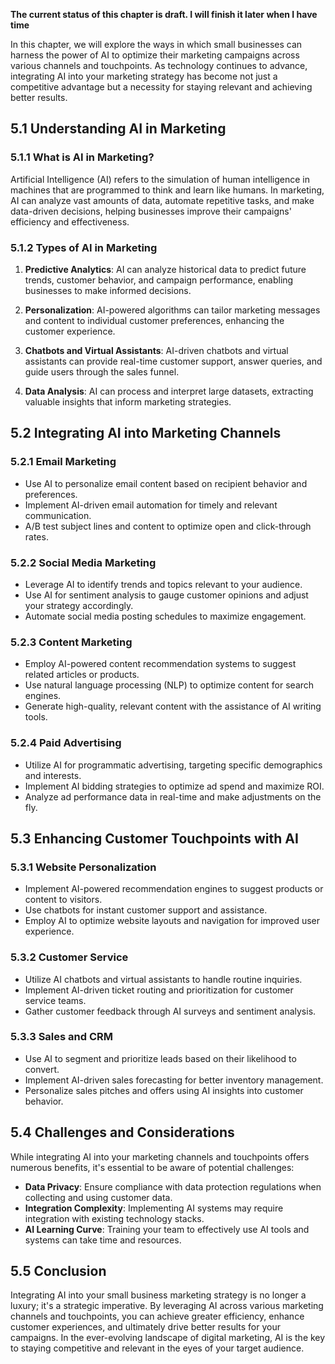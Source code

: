 **The current status of this chapter is draft. I will finish it later when I have time**

In this chapter, we will explore the ways in which small businesses can harness the power of AI to optimize their marketing campaigns across various channels and touchpoints. As technology continues to advance, integrating AI into your marketing strategy has become not just a competitive advantage but a necessity for staying relevant and achieving better results.

5.1 Understanding AI in Marketing
---------------------------------

### 5.1.1 What is AI in Marketing?

Artificial Intelligence (AI) refers to the simulation of human intelligence in machines that are programmed to think and learn like humans. In marketing, AI can analyze vast amounts of data, automate repetitive tasks, and make data-driven decisions, helping businesses improve their campaigns' efficiency and effectiveness.

### 5.1.2 Types of AI in Marketing

1. **Predictive Analytics**: AI can analyze historical data to predict future trends, customer behavior, and campaign performance, enabling businesses to make informed decisions.

2. **Personalization**: AI-powered algorithms can tailor marketing messages and content to individual customer preferences, enhancing the customer experience.

3. **Chatbots and Virtual Assistants**: AI-driven chatbots and virtual assistants can provide real-time customer support, answer queries, and guide users through the sales funnel.

4. **Data Analysis**: AI can process and interpret large datasets, extracting valuable insights that inform marketing strategies.

5.2 Integrating AI into Marketing Channels
------------------------------------------

### 5.2.1 Email Marketing

* Use AI to personalize email content based on recipient behavior and preferences.
* Implement AI-driven email automation for timely and relevant communication.
* A/B test subject lines and content to optimize open and click-through rates.

### 5.2.2 Social Media Marketing

* Leverage AI to identify trends and topics relevant to your audience.
* Use AI for sentiment analysis to gauge customer opinions and adjust your strategy accordingly.
* Automate social media posting schedules to maximize engagement.

### 5.2.3 Content Marketing

* Employ AI-powered content recommendation systems to suggest related articles or products.
* Use natural language processing (NLP) to optimize content for search engines.
* Generate high-quality, relevant content with the assistance of AI writing tools.

### 5.2.4 Paid Advertising

* Utilize AI for programmatic advertising, targeting specific demographics and interests.
* Implement AI bidding strategies to optimize ad spend and maximize ROI.
* Analyze ad performance data in real-time and make adjustments on the fly.

5.3 Enhancing Customer Touchpoints with AI
------------------------------------------

### 5.3.1 Website Personalization

* Implement AI-powered recommendation engines to suggest products or content to visitors.
* Use chatbots for instant customer support and assistance.
* Employ AI to optimize website layouts and navigation for improved user experience.

### 5.3.2 Customer Service

* Utilize AI chatbots and virtual assistants to handle routine inquiries.
* Implement AI-driven ticket routing and prioritization for customer service teams.
* Gather customer feedback through AI surveys and sentiment analysis.

### 5.3.3 Sales and CRM

* Use AI to segment and prioritize leads based on their likelihood to convert.
* Implement AI-driven sales forecasting for better inventory management.
* Personalize sales pitches and offers using AI insights into customer behavior.

5.4 Challenges and Considerations
---------------------------------

While integrating AI into your marketing channels and touchpoints offers numerous benefits, it's essential to be aware of potential challenges:

* **Data Privacy**: Ensure compliance with data protection regulations when collecting and using customer data.
* **Integration Complexity**: Implementing AI systems may require integration with existing technology stacks.
* **AI Learning Curve**: Training your team to effectively use AI tools and systems can take time and resources.

5.5 Conclusion
--------------

Integrating AI into your small business marketing strategy is no longer a luxury; it's a strategic imperative. By leveraging AI across various marketing channels and touchpoints, you can achieve greater efficiency, enhance customer experiences, and ultimately drive better results for your campaigns. In the ever-evolving landscape of digital marketing, AI is the key to staying competitive and relevant in the eyes of your target audience.
